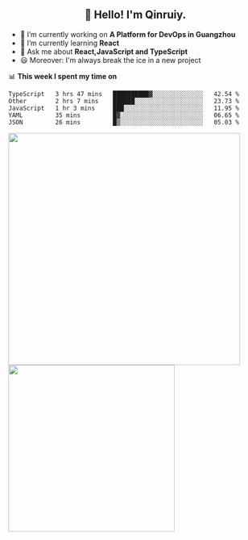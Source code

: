 <h2 align="center">👋 Hello! I'm Qinruiy.</h2>


- 🔭 I’m currently working on **A Platform for DevOps in Guangzhou**
- 🌱 I’m currently learning **React**
- 💬 Ask me about **React,JavaScript and TypeScript**
- 😃 Moreover: I'm always break the ice in a new project

📊 **This week I spent my time on**

<!--START_SECTION:waka-->
```text
TypeScript   3 hrs 47 mins   ██████████▓░░░░░░░░░░░░░░   42.54 % 
Other        2 hrs 7 mins    ██████░░░░░░░░░░░░░░░░░░░   23.73 % 
JavaScript   1 hr 3 mins     ███░░░░░░░░░░░░░░░░░░░░░░   11.95 % 
YAML         35 mins         █▓░░░░░░░░░░░░░░░░░░░░░░░   06.65 % 
JSON         26 mins         █▒░░░░░░░░░░░░░░░░░░░░░░░   05.03 % 
```
<!--END_SECTION:waka-->

<p>
<img align="left" width="460" src="https://github-readme-stats.vercel.app/api?username=Qinruiy&custom_title=Qrinruiy's Github Stats&theme=graywhite&hide_border=true"/> <img align="left" width="330" src="https://github-readme-stats.vercel.app/api/top-langs/?username=Qinruiy&layout=compact&theme=graywhite&hide_border=true"/>
</p>
